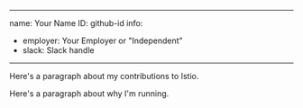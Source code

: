 -------------------------------------------------------------
name: Your Name
ID: github-id
info:
  - employer: Your Employer or "Independent"
  - slack: Slack handle
-------------------------------------------------------------

<!-- Please make a copy of this template as "candidate-githubid.md" and save it to
the election directory -->

Here's a paragraph about my contributions to Istio.

Here's a paragraph about why I'm running.
